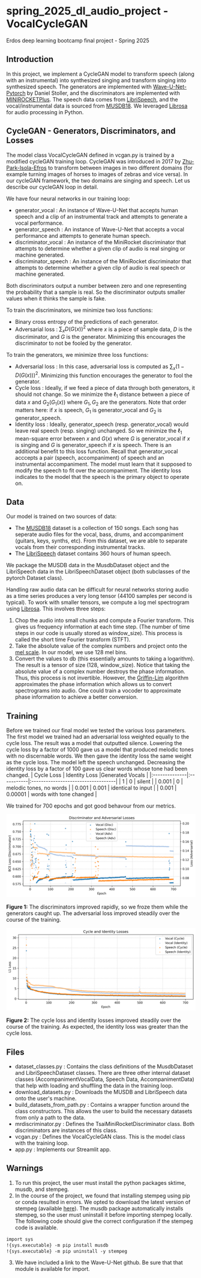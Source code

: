 # spring_2025_dl_audio_project - VocalCycleGAN
Erdos deep learning bootcamp final project - Spring 2025

## Introduction
In this project, we implement a CycleGAN model to transform speech (along with an instrumental) into synthesized singing and transform singing into synthesized speech. The generators are implemented with [Wave-U-Net-Pytorch](https://github.com/f90/Wave-U-Net-Pytorch/tree/master) by Daniel Stoller, and the discriminators are implemented with [MINIROCKETPlus](https://timeseriesai.github.io/tsai/models.minirocketplus_pytorch.html). The speech data comes from [LibriSpeech](https://www.openslr.org/12), and the vocal/instrumental data is sourced from [MUSDB18](https://sigsep.github.io/datasets/musdb.html#musdb18-compressed-stems). We leveraged [Librosa](https://librosa.org/doc/latest/index.html#) for audio processing in Python.

## CycleGAN - Generators, Discriminators, and Losses
The model class VocalCycleGAN defined in vcgan.py is trained by a modified cycleGAN training loop. CycleGAN was introduced in 2017 by [Zhu-Park-Isola-Efros](https://junyanz.github.io/CycleGAN/) to transform between images in two different domains (for example turning images of horses to images of zebras and vice versa). In our cycleGAN framework, the two domains are singing and speech. Let us describe our cycleGAN loop in detail.

We have four neural networks in our training loop:
- generator_vocal : An instance of Wave-U-Net that accepts human speech and a clip of an instrumental track and attempts to generate a vocal performance.
- generator_speech : An instance of Wave-U-Net that accepts a vocal performance and attempts to generate human speech.
- discriminator_vocal : An instance of the MiniRocket discriminator that attempts to determine whether a given clip of audio is real singing or machine generated. 
- discriminator_speech : An instance of the MiniRocket discriminator that attempts to determine whether a given clip of audio is real speech or machine generated.

Both discriminators output a number between zero and one representing the probability that a sample is real. So the discriminator outputs smaller values when it thinks the sample is fake.

To train the discriminators, we minimize two loss functions:
- Binary cross entropy of the predictions of each generator.
- Adversarial loss : $\sum_x D(G(x))^2$ where $x$ is a piece of sample data, $D$ is the discriminator, and $G$ is the generator. Minimizing this encourages the discriminator to not be fooled by the generator.

To train the generators, we minimize three loss functions:
- Adversarial loss : In this case, adversarial loss is computed as $\sum_x (1-D(G(x)))^2$. Minimizing this function encourages the generator to fool the generator.
- Cycle loss : Ideally, if we feed a piece of data through both generators, it should not change. So we minimize the $\ell_1$ distance between a piece of data $x$ and $G_2(G_1(x))$ where $G_1,G_2$ are the generators. Note that order matters here: if $x$ is speech, $G_1$ is generator_vocal and $G_2$ is generator_speech.
- Identity loss : Ideally, generator_speech (resp. generator_vocal) would leave real speech (resp. singing) unchanged. So we minimize the $\ell_1$ mean-square error between $x$ and $G(x)$ where $G$ is generator_vocal if $x$ is singing and $G$ is generator_speech if $x$ is speech. There is an additional benefit to this loss function. Recall that generator_vocal acccepts a pair (speech, accompaniment) of speech and an instrumental accompaniment. The model must learn that it supposed to modify the speech to fit over the accompaniment. The identity loss indicates to the model that the speech is the primary object to operate on.

## Data

Our model is trained on two sources of data:
- The [MUSDB18](https://sigsep.github.io/datasets/musdb.html#musdb18-compressed-stems) dataset is a collection of 150 songs. Each song has seperate audio files for the vocal, bass, drums, and accompaniment (guitars, keys, synths, etc). From this dataset, we are able to separate vocals from their corresponding instrumental tracks.
- The [LibriSpeech](https://www.openslr.org/12) dataset contains 360 hours of human speech.

We package the MUSDB data in the MusdbDataset object and the LibriSpeech data in the LibriSpeechDataset object (both subclasses of the pytorch Dataset class). 

Handling raw audio data can be difficult for neural networks storing audio as a time series produces a very long tensor (44100 samples per second is typical). To work with smaller tensors, we compute a log mel spectrogram using [Librosa](https://librosa.org/doc/latest/index.html#). This involves three steps:
1) Chop the audio into small chunks and compute a Fourier transform. This gives us frequency information at each time step. (The number of time steps in our code is usually stored as window_size). This process is called the short time Fourier transform (STFT).
2) Take the absolute value of the complex numbers and project onto the [mel scale](https://en.wikipedia.org/wiki/Mel_scale). In our model, we use 128 mel bins.
3) Convert the values to db (this essentially amounts to taking a logarithm).
The result is a tensor of size (128, window_size). Notice that taking the absolute value of a complex number destroys the phase information. Thus, this process is not invertible. However, the [Griffin-Lim](https://librosa.org/doc/main/generated/librosa.griffinlim.html) algorithm approximates the phase information which allows us to convert spectrograms into audio. One could train a vocoder to approximate phase information to achieve a better conversion.

## Training
Before we trained our final model we tested the various loss parameters. The first model we trained had an adversarial loss weighted equally to the cycle loss. The result was a model that outputted silence.
Lowering the cycle loss by a factor of 1000 gave us a model that produced melodic tones with no discernable words. We then gave the identity loss the same weight as the cycle loss. The model left the speech unchanged. Decreasing the identity loss by a factor of 100 gave us clear words whose tone had been changed.
| Cycle Loss | Identity Loss |Generated Vocals                  |
|:--------------|:-----------|:-----------------------------------|
| 1             | 0           | silent                             |
| 0.001         | 0           | melodic tones, no words            |
| 0.001         | 0.001       | identical to input                 |
| 0.001       |    0.00001         |  words with tone changed        |

We trained for 700 epochs and got good behavour from our metrics.

![The discriminators improved rapidly, so we froze them while the generators caught up. The adversarial loss improved steadily over the course of the training.](disc_adv_losses.png)

**Figure 1:** The discriminators improved rapidly, so we froze them while the generators caught up. The adversarial loss improved steadily over the course of the training.

![The cycle loss and identity losses improved steadily over the course of the training. As expected, the identity loss was greater than the cycle loss.](cycle_identity_losses.png)

**Figure 2:** The cycle loss and identity losses improved steadily over the course of the training. As expected, the identity loss was greater than the cycle loss.


## Files
- dataset_classes.py : Contains the class definitions of the MusdbDataset and LibriSpeechDataset classes. There are three other internal dataset classes (AccompanimentVocalData, Speech Data, AccompanimentData) that help with loading and shuffling the data in the training loop.
- download_datasets.py : Downloads the MUSDB and LibriSpeech data onto the user's machine.
- build_datasets_from_path.py : Contains a wrapper function around the class constructors. This allows the user to build the necessary datasets from only a path to the data.
- mrdiscriminator.py : Defines the TsaiMiniRocketDiscriminator class. Both discriminators are instances of this class.
- vcgan.py : Defines the VocalCycleGAN class. This is the model class with the training loop.
- app.py : Implements our Streamlit app.


## Warnings
1) To run this project, the user must install the python packages sktime, musdb, and stempeg.
2) In the course of the project, we found that installing stempeg using pip or conda resulted in errors. We opted to download the latest version of stempeg (available [here](https://github.com/faroit/stempeg/tree/master)). The musdb package automatically installs stempeg, so the user must uninstall it before importing stempeg locally. The following code should give the correct configuration if the stempeg code is available.
```
import sys
!{sys.executable} -m pip install musdb
!{sys.executable} -m pip uninstall -y stempeg
```
3) We have included a link to the Wave-U-Net github. Be sure that that module is available for import.

